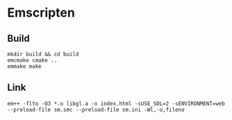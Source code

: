 # Emscripten

## Build

```
mkdir build && cd build
emcmake cmake ..
emmake make
```

## Link

```
em++ -flto -O3 *.o libgl.a -o index.html -sUSE_SDL=2 -sENVIRONMENT=web --preload-file sm.smc --preload-file sm.ini -Wl,-u,fileno 
```



